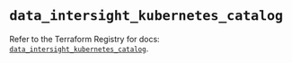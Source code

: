 # `data_intersight_kubernetes_catalog`

Refer to the Terraform Registry for docs: [`data_intersight_kubernetes_catalog`](https://registry.terraform.io/providers/ciscodevnet/intersight/1.0.71/docs/data-sources/kubernetes_catalog).
